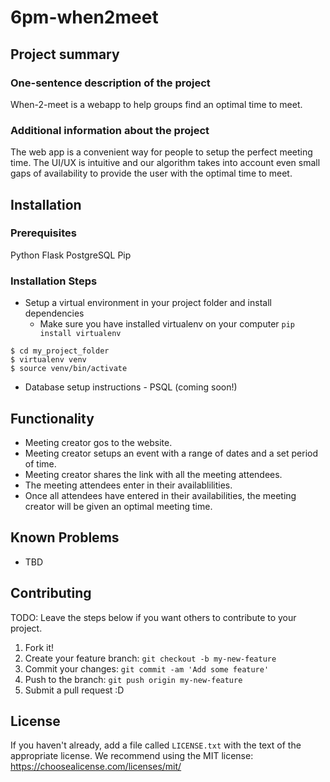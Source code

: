 
# 6pm-when2meet

## Project summary

### One-sentence description of the project

When-2-meet is a webapp to help groups find an optimal time to meet.

### Additional information about the project

The web app is a convenient way for people to setup the perfect meeting time. The UI/UX is intuitive and our algorithm takes into account even small gaps of availability to provide the user with the optimal time to meet.

## Installation

### Prerequisites
Python Flask
PostgreSQL
Pip

### Installation Steps
- Setup a virtual environment in your project folder and install dependencies
  - Make sure you have installed virtualenv on your computer ```pip install virtualenv```
```
$ cd my_project_folder
$ virtualenv venv
$ source venv/bin/activate
```
- Database setup instructions - PSQL (coming soon!)

## Functionality

- Meeting creator gos to the website.
- Meeting creator setups an event with a range of dates and a set period of time.
- Meeting creator shares the link with all the meeting attendees.
- The meeting attendees enter in their availablilities.
- Once all attendees have entered in their availabilities, the meeting creator will be given an optimal meeting time.

## Known Problems

- TBD


## Contributing

TODO: Leave the steps below if you want others to contribute to your project.

1. Fork it!
2. Create your feature branch: `git checkout -b my-new-feature`
3. Commit your changes: `git commit -am 'Add some feature'`
4. Push to the branch: `git push origin my-new-feature`
5. Submit a pull request :D

## License

If you haven't already, add a file called `LICENSE.txt` with the text of the appropriate license.
We recommend using the MIT license: <https://choosealicense.com/licenses/mit/>

